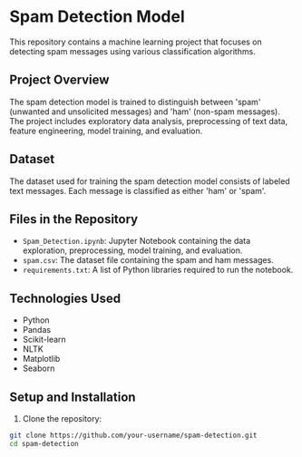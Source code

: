 # Spam Detection Model

This repository contains a machine learning project that focuses on detecting spam messages using various classification algorithms.

## Project Overview

The spam detection model is trained to distinguish between 'spam' (unwanted and unsolicited messages) and 'ham' (non-spam messages). The project includes exploratory data analysis, preprocessing of text data, feature engineering, model training, and evaluation.

## Dataset

The dataset used for training the spam detection model consists of labeled text messages. Each message is classified as either 'ham' or 'spam'.

## Files in the Repository

- `Spam_Detection.ipynb`: Jupyter Notebook containing the data exploration, preprocessing, model training, and evaluation.
- `spam.csv`: The dataset file containing the spam and ham messages.
- `requirements.txt`: A list of Python libraries required to run the notebook.

## Technologies Used

- Python
- Pandas
- Scikit-learn
- NLTK
- Matplotlib
- Seaborn

## Setup and Installation

1. Clone the repository:
```bash
git clone https://github.com/your-username/spam-detection.git
cd spam-detection
